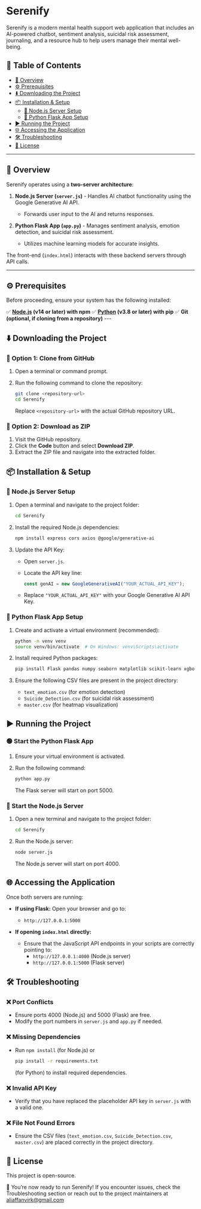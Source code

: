 # Serenify

Serenify is a modern mental health support web application that includes an AI-powered chatbot, sentiment analysis, suicidal risk assessment, journaling, and a resource hub to help users manage their mental well-being.

## 📌 Table of Contents
- [📖 Overview](#-overview)
- [⚙️ Prerequisites](#️-prerequisites)
- [⬇️ Downloading the Project](#️-downloading-the-project)
- [📦 Installation & Setup](#-installation--setup)
    - [🚀 Node.js Server Setup](#-nodejs-server-setup)
    - [🐍 Python Flask App Setup](#-python-flask-app-setup)
- [▶️ Running the Project](#-running-the-project)
- [🌐 Accessing the Application](#-accessing-the-application)
- [🛠️ Troubleshooting](#-troubleshooting)
- [📜 License](#-license)

---

## 📖 Overview

Serenify operates using a **two-server architecture**:

1. **Node.js Server (`server.js`)** - Handles AI chatbot functionality using the Google Generative AI API.
    - Forwards user input to the AI and returns responses.

2. **Python Flask App (`app.py`)** - Manages sentiment analysis, emotion detection, and suicidal risk assessment.
    - Utilizes machine learning models for accurate insights.

The front-end (`index.html`) interacts with these backend servers through API calls.

---

## ⚙️ Prerequisites

Before proceeding, ensure your system has the following installed:

✅ **[Node.js](https://nodejs.org/) (v14 or later) with npm** ✅ **[Python](https://www.python.org/downloads/) (v3.8 or later) with pip** ✅ **Git (optional, if cloning from a repository)** ---

## ⬇️ Downloading the Project

### 🔹 Option 1: Clone from GitHub

1. Open a terminal or command prompt.
2. Run the following command to clone the repository:

    ```bash
    git clone <repository-url>
    cd Serenify
    ```
    Replace `<repository-url>` with the actual GitHub repository URL.

### 🔹 Option 2: Download as ZIP

1. Visit the GitHub repository.
2. Click the **Code** button and select **Download ZIP**.
3. Extract the ZIP file and navigate into the extracted folder.

## 📦 Installation & Setup

### 🚀 Node.js Server Setup

1. Open a terminal and navigate to the project folder:

    ```bash
    cd Serenify
    ```

2. Install the required Node.js dependencies:

    ```bash
    npm install express cors axios @google/generative-ai
    ```

3. Update the API Key:

    - Open `server.js`.
    - Locate the API key line:

        ```javascript
        const genAI = new GoogleGenerativeAI("YOUR_ACTUAL_API_KEY");
        ```

    - Replace `"YOUR_ACTUAL_API_KEY"` with your Google Generative AI API Key.

### 🐍 Python Flask App Setup

1. Create and activate a virtual environment (recommended):

    ```bash
    python -m venv venv
    source venv/bin/activate  # On Windows: venv\Scripts\activate
    ```

2. Install required Python packages:

    ```bash
    pip install Flask pandas numpy seaborn matplotlib scikit-learn xgboost
    ```

3. Ensure the following CSV files are present in the project directory:

    - `text_emotion.csv` (for emotion detection)
    - `Suicide_Detection.csv` (for suicidal risk assessment)
    - `master.csv` (for heatmap visualization)

## ▶️ Running the Project

### 🟢 Start the Python Flask App

1. Ensure your virtual environment is activated.
2. Run the following command:

    ```bash
    python app.py
    ```

    The Flask server will start on port 5000.

### 🔵 Start the Node.js Server

1. Open a new terminal and navigate to the project folder:

    ```bash
    cd Serenify
    ```

2. Run the Node.js server:

    ```bash
    node server.js
    ```

    The Node.js server will start on port 4000.

## 🌐 Accessing the Application

Once both servers are running:

- **If using Flask:** Open your browser and go to:
    - `http://127.0.0.1:5000`

- **If opening `index.html` directly:**
    - Ensure that the JavaScript API endpoints in your scripts are correctly pointing to:
        - `http://127.0.0.1:4000` (Node.js server)
        - `http://127.0.0.1:5000` (Flask server)

## 🛠️ Troubleshooting

### ❌ Port Conflicts

- Ensure ports 4000 (Node.js) and 5000 (Flask) are free.
- Modify the port numbers in `server.js` and `app.py` if needed.

### ❌ Missing Dependencies

- Run `npm install` (for Node.js) or
    ```bash
    pip install -r requirements.txt
    ```
    (for Python) to install required dependencies.

### ❌ Invalid API Key

- Verify that you have replaced the placeholder API key in `server.js` with a valid one.

### ❌ File Not Found Errors

- Ensure the CSV files (`text_emotion.csv`, `Suicide_Detection.csv`, `master.csv`) are placed correctly in the project directory.

## 📜 License

This project is open-source.

🚀 You’re now ready to run Serenify! If you encounter issues, check the Troubleshooting section or reach out to the project maintainers at aliaffanvirk@gmail.com
